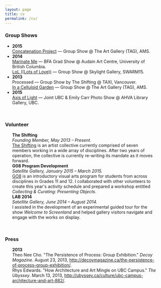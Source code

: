 ```yaml
---
layout: page
title: cv
permalink: /cv/
---
```



### Group Shows

<ul class="cv">
  <li>
    <strong>2015</strong><br />
    <a title="Concatenation Project"
    href="http://www.concatenationproject.com/about/">
    Concatenation Project</a> — Group Show @ The Art Gallery (TAG), AMS.
  </li>
  <li>
    <strong>2014</strong><br />
    <a title="AHVA Department Website" href="http://gallery.ahva.ubc.ca/2014/04/04/marinate-me-ubc-2014-bfaba-visual-art-graduating-exhibition/">
    Marinate Me</a> — BFA Grad Show @ Audain Art Centre, University of British Columbia. <br />
    <a title="PAARC SWARM"
    href="http://www.paarc.ca/swarm15/">
    LoL ((Lots of Love))</a> — Group Show @ Skylight Gallery, SWARM15.
  </li>
  <li>
    <strong>2013</strong><br />
    Processed — Group Show by The Shifting @ TAXI, Vancouver. <br />
    <a title="AHVA Department Website"
    href="http://www.ahva.ubc.ca/eventsDetails.cfm?EventID=1168&EventTypeNumID=20">
    In a Celluloid Garden</a> — Group Show @ The Art Gallery (TAG), AMS.
  </li>
  <li>
    <strong>2015</strong><br />
    <a title="AHVA Department Website"
    href="http://gallery.ahva.ubc.ca/2011/11/15/axis-of-light/">
    Axis of Light</a> — Joint UBC & Emily Carr Photo Show @ AHVA Library Gallery, UBC.
  </li>
</ul>
<br />

### Volunteer

<ul style="list-style-type:none">
  <li>
     <strong>The Shifting</strong><br />
     <em>Founding Member, May 2013 – Present.</em> <br />
     <a href="http://www.theshifting.ca">The Shifting</a> is an
    artist collective currently comprised of seven members working in a wide array of disciplines. After two years of operation, the collective is currently re-writing its mandate as it moves forward.
  </li>
  <li>
     <strong>G08 Program Development</strong><br />
     <em>Satellite Gallery, January 2015 – March 2015.</em> <br />
     <a href="http://www.satellitegallery.ca/go8.html">GO8</a> is an
    introductory visual arts program for students from across disciplines in Grades 11 and 12. I collaborated with other volunteers to create this year's activity schedule and prepared a workshop entitled <em>Collecting & Curating: Presenting Objects</em>.
  </li>

  <li>
     <strong>LAB 2014</strong><br />
     <em>Satellite Gallery, June 2014 – August 2014.</em> <br />
     I assisted in the development of an experimental guided tour for the show
    <em>Welcome to Screenland</em> and helped gallery visitors navigate and
    engage with the works on display.
  </li>
</ul>
<br />

### Press
<ul style="list-style-type:none">
  <li>
      <strong>2013</strong> <br />
      Theo Nee Cho. "The Persistence of Process: Group Exhibition." <em>Decoy Magazine</em>. August 23, 2013, <a title="Decoy Magazine" href="http://decoymagazine.ca/the-persistence-of-process-group-exhibition/">http://decoymagazine.ca/the-persistence-of-process-group-exhibition/</a>. <br />
Rhys Edwards. "How Architecture and Art Mingle on UBC Campus." <em>The Ubyssey</em>. March 13, 2013, <a title="The Ubyssey" href="http://ubyssey.ca/culture/ubc-campus-architecture-and-art-882/">http://ubyssey.ca/culture/ubc-campus-architecture-and-art-882/</a>.
  </li>
</ul>
<br />
